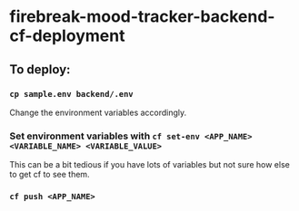 # firebreak-mood-tracker-backend-cf-deployment
## To deploy:
### `cp sample.env backend/.env`
Change the environment variables accordingly. 
### Set environment variables with `cf set-env <APP_NAME> <VARIABLE_NAME> <VARIABLE_VALUE>`
This can be a bit tedious if you have lots of variables but not sure how else to get cf to see them.
### `cf push <APP_NAME>`
